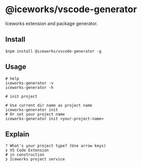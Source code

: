 # @iceworks/vscode-generator

Iceworks extension and package generator.

## Install

```shell
$npm install @iceworks/vscode-generator -g
```

## Usage

```shell
# help
iceworks-generator -v
iceworks-generator -h

# init project

# Use current dir name as project name
iceworks-generator init 
# Or set your project name
iceworks-generator init <your-project-name>

```

## Explain

```
? What's your project type? (Use arrow keys)
❯ VS Code Extension
# in construction
❯ Iceworks project service
```